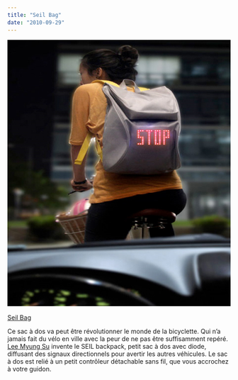 ```yaml
---
title: "Seil Bag"
date: "2010-09-29"
---
```


![](images/Lee-Myung-Su2.jpg "Lee-Myung-Su2")

[Seil Bag](http://www.youtube.com/watch?v=HpNlsHlHQoE&feature=player_embedded#!)

Ce sac à dos va peut être révolutionner le monde de la bicyclette. Qui n’a jamais fait du vélo en ville avec la peur de ne pas être suffisamment repéré. [Lee Myung Su](http://www.leemyungsu.com/) invente le SEIL backpack, petit sac à dos avec diode, diffusant des signaux directionnels pour avertir les autres véhicules. Le sac à dos est relié à un petit contrôleur détachable sans fil, que vous accrochez à votre guidon.
